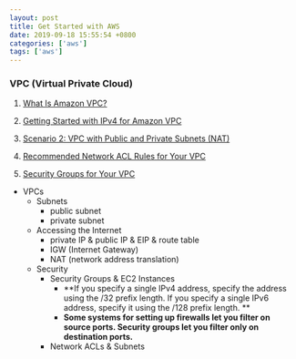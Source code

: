 ```yaml
---
layout: post
title: Get Started with AWS
date: 2019-09-18 15:55:54 +0800
categories: ['aws']
tags: ['aws']
---
```


### VPC (Virtual Private Cloud)

1. [What Is Amazon VPC?](https://docs.amazonaws.cn/en_us/vpc/latest/userguide/what-is-amazon-vpc.html)
2. [Getting Started with IPv4 for Amazon VPC](https://docs.amazonaws.cn/en_us/vpc/latest/userguide/getting-started-ipv4.html)

3. [Scenario 2: VPC with Public and Private Subnets (NAT)](https://docs.amazonaws.cn/en_us/vpc/latest/userguide/VPC_Scenario2.html)

4. [Recommended Network ACL Rules for Your VPC](https://docs.amazonaws.cn/en_us/vpc/latest/userguide/vpc-recommended-nacl-rules.html#nacl-rules-scenario-2)

5. [Security Groups for Your VPC](https://docs.amazonaws.cn/en_us/vpc/latest/userguide/VPC_SecurityGroups.html)

- VPCs
  - Subnets
    - public subnet
    - private subnet
  - Accessing the Internet
    - private IP & public IP & EIP & route table
    - IGW (Internet Gateway)
    - NAT (network address translation)
  - Security
    - Security Groups & EC2 Instances
      - **If you specify a single IPv4 address, specify the address using the /32 prefix length. If you specify a single IPv6 address, specify it using the /128 prefix length. **
      - **Some systems for setting up firewalls let you filter on source ports. Security groups let you filter only on destination ports.**
    - Network ACLs & Subnets
